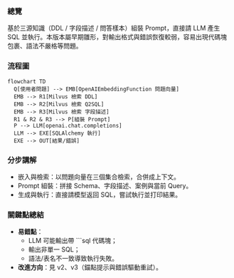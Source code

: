 ### 總覽
基於三源知識（DDL / 字段描述 / 問答樣本）組裝 Prompt，直接請 LLM 產生 SQL 並執行。本版本屬早期雛形，對輸出格式與錯誤恢復較弱，容易出現代碼塊包裹、語法不嚴格等問題。

### 流程圖
```mermaid
flowchart TD
  Q[使用者問題] --> EMB[OpenAIEmbeddingFunction 問題向量]
  EMB --> R1[Milvus 檢索 DDL]
  EMB --> R2[Milvus 檢索 Q2SQL]
  EMB --> R3[Milvus 檢索 字段描述]
  R1 & R2 & R3 --> P[組裝 Prompt]
  P --> LLM[openai.chat.completions]
  LLM --> EXE[SQLAlchemy 執行]
  EXE --> OUT[結果/錯誤]
```

### 分步講解
- 嵌入與檢索：以問題向量在三個集合檢索，合併成上下文。
- Prompt 組裝：拼接 Schema、字段描述、案例與當前 Query。
- 生成與執行：直接請模型返回 SQL，嘗試執行並打印結果。

### 關鍵點總結
- **易錯點**：
  - LLM 可能輸出帶 ```sql 代碼塊；
  - 輸出非單一 SQL；
  - 語法/表名不一致導致執行失敗。
- **改進方向**：見 v2、v3（錨點提示與錯誤驅動重試）。


